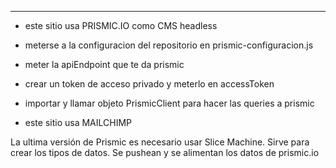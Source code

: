 -------------------------------------------------------------------
- este sitio usa PRISMIC.IO como CMS headless
- meterse a la configuracion del repositorio en prismic-configuracion.js
- meter la apiEndpoint que te da prismic
- crear un token de acceso privado y meterlo en accessToken
- importar y llamar objeto PrismicClient para hacer las queries a prismic

- este sitio usa MAILCHIMP

La ultima versión de Prismic es necesario usar Slice Machine. Sirve para crear los tipos de datos. Se pushean y se alimentan los datos de prismic.io

